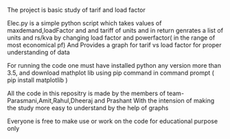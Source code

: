 The project is basic study of tarif and load factor

Elec.py is a simple python script which takes values of maxdemand,loadFactor and and tariff of units 
and in return genrates a list of units and rs/kva by changing load factor and powerfactor( in the range of most economical pf)
And Provides a graph for tarif vs load factor for proper understanding of data


For running the code 
one must have installed python any version more than 3.5, 
and download mathplot lib using pip command in command prompt ( pip install matplotlib )

All the code in this repositry is made
by the members of team-Parasmani,Amit,Rahul,Dheeraj and Prashant
With the intension of making the study more easy to understand by the help of graphs

Everyone is free to make use or work on the code for educational purpose only
